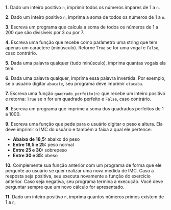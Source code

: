 __1.__ Dado um inteiro positivo `n`, imprimir todos os números ímpares de 1 a `n`.

__2.__ Dado um inteiro positivo `n`, imprima a soma de todos os números de 1 a `n`.

__3.__ Escreva um programa que calcula a soma de todos os números de 1 a 200
que são divisíveis por 3 ou por 7.

__4.__ Escreva uma função que recebe como parâmetro uma string que tem apenas um
caractere (minúsculo). Retorne `True` se for uma vogal e `False`, caso contrário.

__5.__ Dada uma palavra qualquer (tudo minúsculo), imprima quantas vogais ela tem.

__6.__ Dada uma palavra qualquer, imprima essa palavra invertida. Por exemplo, se
o usuário digitar `abacate`, seu programa deve imprimir `etacaba`.

__7.__ Escreva uma função `quadrado_perfeito(n)` que recebe um inteiro positivo e
retorna: `True` se n for um quadrado perfeito e `False`, caso contrário.

__8.__ Escreva um programa que imprime a soma dos quadrados perfeitos de 1 a 1000.

__9.__ Escreva uma função que pede para o usuário digitar o peso e altura. Ela deve
imprimir o IMC do usuário e também a faixa a qual ele pertence:
  + __Abaixo de 18,5:__ abaixo do peso
  + __Entre 18,5 e 25:__ peso normal
  + __Entre 25 e 30:__ sobrepeso
  + __Entre 30 e 35:__ obeso

__10.__ Complemente sua função anterior com um programa de forma que ele pergunte ao
usuário se quer realizar uma nova medida de IMC. Caso a resposta seja positiva, seu
executa novamente a função do exercício anterior. Caso seja negativa, seu programa
termina a execução. Você deve perguntar sempre que um novo cálculo for apresentado.

__11.__ Dado um inteiro positivo `n`, imprima quantos números primos existem de 1 a `n`,